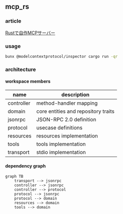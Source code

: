 ## mcp_rs
### article
[Rustで自作MCPサーバー](https://zenn.dev/taro137/articles/0b21b2b6757951)

### usage
```sh
bunx @modelcontextprotocol/inspector cargo run -qr
```

### architecture
#### workspace members
| name | description |
| - | - |
| controller | method-handler mapping |
| domain | core entities and repository traits |
| jsonrpc | JSON-RPC 2.0 definition |
| protocol | usecase definitions |
| resources | resources implementation |
| tools | tools implementation |
| transport | stdio implementation |

#### dependency graph
```mermaid
graph TB
    transport --> jsonrpc
    controller --> jsonrpc
    controller --> protocol
    protocol --> jsonrpc
    protocol --> domain
    resources --> domain
    tools --> domain
```
